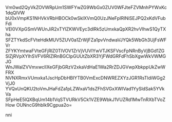 Vm0wd2QyVkZOVWRpUm1SWFYwZG9WbGx0ZUV0WFJteFZVMnhPYWxKc1dqQlVW
bU0xVmpKS1NHVkVRbHBOCk0wSklXVmQ0UzJNeFpIRlNiSEJPQ2xKdVFubFdi
VEI0VXpGSmVWUnJiR2xTYlZKWVEyc3dlRk5zUmxkaQpXR2hvVlhwS1QyTXha
SFZTYkdScFVteHdkMUV5ZUV0a1ZrWjFZa1pvVndwaVJYQk5WbGh3UjFsWFVr
ZFYKYmtwaFVteGFjRlZ0TlVOV1ZrVjVUVlYwVTJKSFVscFpNRnByVjBGd1ZG
SlZjRVpXYlhSVFV6RlZlRnBGClpGUUtZbXR3YjFWdGRFdFhSbXgwWkVWMGJG
WnJWalZVVmxwcllXeGFjbGRzV2xkaVdHaE1Wa2RrZDJGVwpXbkppUkZwWFRX
NVNXRmxVUmxka1JscHpDbHBIYTB0VmExcDNWREZXYzJGR1RsTldiWGg2VjJ0
YVQxUnQKU2toVmJHaFdZa1pLZWxaV1dsZFhSVGxXWlVad1YySldSak5YVkVa
SFpHeE5lQXBqUm14b1VqSTVURkV5Ck1VZE9WbkJ1VUZRd1MwTnRXbTVoZHow
OUNncG9hblk9Cgpua2o=

nni